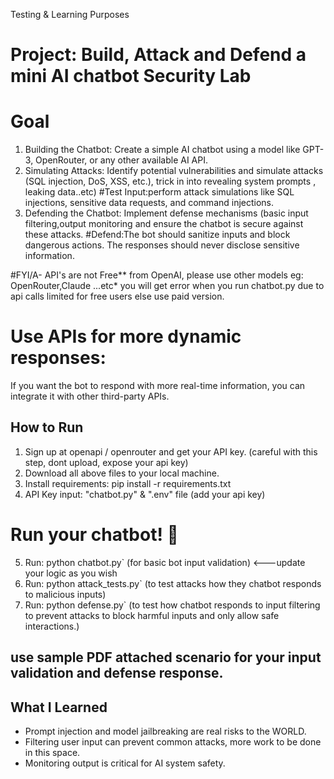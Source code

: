Testing & Learning Purposes

# Project: Build, Attack and Defend a mini AI chatbot Security Lab

# Goal
1) Building the Chatbot: Create a simple AI chatbot using a model like GPT-3, OpenRouter, or any other available AI API.
2) Simulating Attacks: Identify potential vulnerabilities and simulate attacks (SQL injection, DoS, XSS, etc.), trick in into revealing system prompts , leaking data..etc)
   #Test Input:perform attack simulations like SQL injections, sensitive data requests, and command injections.
3) Defending the Chatbot: Implement defense mechanisms (basic input filtering,output monitoring and ensure the chatbot is secure against these attacks.
   #Defend:The bot should sanitize inputs and block dangerous actions. The responses should never disclose sensitive information.

#FYI/A- API's are not Free** from OpenAI, please use other models eg: OpenRouter,Claude ...etc* 
you will get error when you run chatbot.py due to api calls limited for free users else use paid version.

# Use APIs for more dynamic responses:
If you want the bot to respond with more real-time information, you can integrate it with other third-party APIs.

## How to Run
1. Sign up at openapi / openrouter and get your API key.  (careful with this step, dont upload, expose your api key)
2. Download all above files to your local machine.
3. Install requirements: pip install -r requirements.txt
4. API Key input: "chatbot.py" & ".env" file (add your api key)

# Run your chatbot! 🎯
5. Run: python chatbot.py` (for basic bot input validation)  <---update your logic as you wish
6. Run: python attack_tests.py` (to test attacks how they chatbot responds to malicious inputs)
7. Run: python defense.py` (to test how chatbot responds to input filtering to prevent attacks to block harmful inputs and only allow safe interactions.)
## use sample PDF attached scenario for your input validation and defense response.

## What I Learned
- Prompt injection and model jailbreaking are real risks to the WORLD.
- Filtering user input can prevent common attacks, more work to be done in this space.
- Monitoring output is critical for AI system safety.
